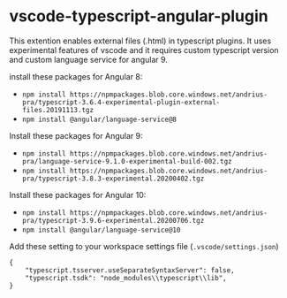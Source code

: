 # vscode-typescript-angular-plugin
This extention enables external files (.html) in typescript plugins. It uses experimental features of vscode and it requires custom typescript version and custom language service for angular 9.

install these packages for Angular 8:
 * `npm install https://npmpackages.blob.core.windows.net/andrius-pra/typescript-3.6.4-experimental-plugin-external-files.20191113.tgz`
 * `npm install @angular/language-service@8`

Install these packages for Angular 9:
* `npm install https://npmpackages.blob.core.windows.net/andrius-pra/language-service-9.1.0-experimental-build-002.tgz`
* `npm install https://npmpackages.blob.core.windows.net/andrius-pra/typescript-3.8.3-experimental.20200402.tgz`

Install these packages for Angular 10:
* `npm install https://npmpackages.blob.core.windows.net/andrius-pra/typescript-3.9.6-experimental.20200706.tgz`
* `npm install @angular/language-service@10`


Add these setting to your workspace settings file (`.vscode/settings.json`)
```
{
    "typescript.tsserver.useSeparateSyntaxServer": false,
    "typescript.tsdk": "node_modules\\typescript\\lib",
}
```